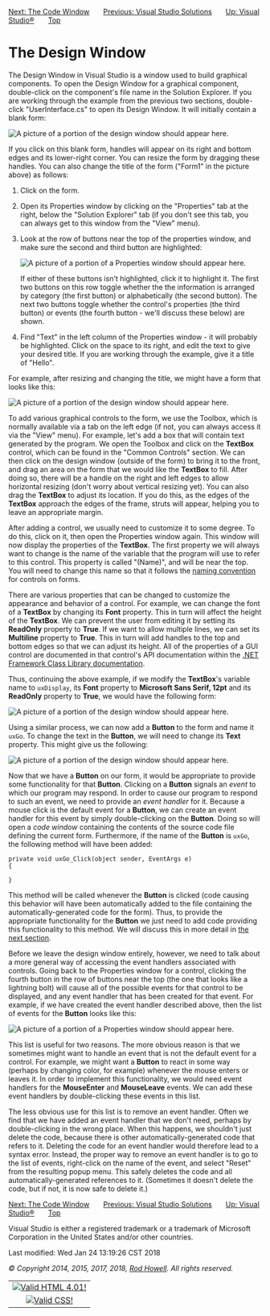 <div class="NAVBAR">

[Next: The Code Window](/~rhowell/DataStructures/redirect/code-window)
      [Previous: Visual Studio
Solutions](/~rhowell/DataStructures/redirect/new-project)       [Up:
Visual Studio®](/~rhowell/DataStructures/redirect/visual-studio)      
[Top](/~rhowell/DataStructures/)

</div>

# The Design Window

The Design Window in Visual Studio is a window used to build graphical
components. To open the Design Window for a graphical component,
double-click on the component's file name in the Solution Explorer. If
you are working through the example from the previous two sections,
double-click "UserInterface.cs" to open its Design Window. It will
initially contain a blank form:

![A picture of a portion of the design window should appear
here.](blank-form.jpg)

If you click on this blank form, handles will appear on its right and
bottom edges and its lower-right corner. You can resize the form by
dragging these handles. You can also change the title of the form
("Form1" in the picture above) as follows:

1.  Click on the form.

2.  Open its Properties window by clicking on the "Properties" tab at
    the right, below the "Solution Explorer" tab (if you don't see this
    tab, you can always get to this window from the "View" menu).

3.  Look at the row of buttons near the top of the properties window,
    and make sure the second and third button are highlighted:
    
    ![A picture of a portion of a Properties window should appear
    here.](properties.jpg)
    
    If either of these buttons isn't highlighted, click it to highlight
    it. The first two buttons on this row toggle whether the the
    information is arranged by category (the first button) or
    alphabetically (the second button). The next two buttons toggle
    whether the control's properties (the third button) or events (the
    fourth button - we'll discuss these below) are shown.

4.  Find "Text" in the left column of the Properties window - it will
    probably be highlighted. Click on the space to its right, and edit
    the text to give your desired title. If you are working through the
    example, give it a title of "Hello".

For example, after resizing and changing the title, we might have a form
that looks like this:

![A picture of a portion of the design window should appear
here.](hello-start.jpg)

To add various graphical controls to the form, we use the Toolbox, which
is normally available via a tab on the left edge (if not, you can always
access it via the "View" menu). For example, let's add a box that will
contain text generated by the program. We open the Toolbox and click on
the **TextBox** control, which can be found in the "Common Controls"
section. We can then click on the design window (outside of the form) to
bring it to the front, and drag an area on the form that we would like
the **TextBox** to fill. After doing so, there will be a handle on the
right and left edges to allow horizontal resizing (don't worry about
vertical resizing yet). You can also drag the **TextBox** to adjust its
location. If you do this, as the edges of the **TextBox** approach the
edges of the frame, struts will appear, helping you to leave an
appropriate margin.

After adding a control, we usually need to customize it to some degree.
To do this, click on it, then open the Properties window again. This
window will now display the properties of the **TextBox**. The first
property we will always want to change is the name of the variable that
the program will use to refer to this control. This property is called
"(Name)", and will be near the top. You will need to change this name so
that it follows the [naming
convention](/~rhowell/DataStructures/redirect/naming) for controls on
forms.

There are various properties that can be changed to customize the
appearance and behavior of a control. For example, we can change the
font of a **TextBox** by changing its **Font** property. This in turn
will affect the height of the **TextBox**. We can prevent the user from
editing it by setting its **ReadOnly** property to **True**. If we want
to allow multiple lines, we can set its **Multiline** property to
**True**. This in turn will add handles to the top and bottom edges so
that we can adjust its height. All of the properties of a GUI control
are documented in that control's API documentation within the [.NET
Framework Class Library
documentation](http://msdn.microsoft.com/en-us/library/ms229335.aspx).

Thus, continuing the above example, if we modify the **TextBox**'s
variable name to `uxDisplay`, its **Font** property to **Microsoft Sans
Serif, 12pt** and its **ReadOnly** property to **True**, we would have
the following form:

![A picture of a portion of the design window should appear
here.](hello-textbox.jpg)

Using a similar process, we can now add a **Button** to the form and
name it `uxGo`. To change the text in the **Button**, we will need to
change its **Text** property. This might give us the following:

![A picture of a portion of the design window should appear
here.](hello-button.jpg)

Now that we have a **Button** on our form, it would be appropriate to
provide some functionality for that **Button**. Clicking on a **Button**
signals an *event* to which our program may respond. In order to cause
our program to respond to such an event, we need to provide an *event
handler* for it. Because a mouse click is the default event for a
**Button**, we can create an event handler for this event by simply
double-clicking on the **Button**. Doing so will open a *code window*
containing the contents of the source code file defining the current
form. Furthermore, if the name of the **Button** is `uxGo`, the
following method will have been added:

    private void uxGo_Click(object sender, EventArgs e)
    {
    
    }

This method will be called whenever the **Button** is clicked (code
causing this behavior will have been automatically added to the file
containing the automatically-generated code for the form). Thus, to
provide the appropriate functionality for the **Button** we just need to
add code providing this functionality to this method. We will discuss
this in more detail in [the next
section](/~rhowell/DataStructures/redirect/code-window).

Before we leave the design window entirely, however, we need to talk
about a more general way of accessing the event handlers associated with
controls. Going back to the Properties window for a control, clicking
the fourth button in the row of buttons near the top (the one that looks
like a lightning bolt) will cause all of the possible events for that
control to be displayed, and any event handler that has been created for
that event. For example, if we have created the event handler described
above, then the list of events for the **Button** looks like this:

![A picture of a portion of a Properties window should appear
here.](event-list.jpg)

This list is useful for two reasons. The more obvious reason is that we
sometimes might want to handle an event that is not the default event
for a control. For example, we might want a **Button** to react in some
way (perhaps by changing color, for example) whenever the mouse enters
or leaves it. In order to implement this functionality, we would need
event handlers for the **MouseEnter** and **MouseLeave** events. We can
add these event handlers by double-clicking these events in this list.

The less obvious use for this list is to remove an event handler. Often
we find that we have added an event handler that we don't need, perhaps
by double-clicking in the wrong place. When this happens, we shouldn't
just delete the code, because there is other automatically-generated
code that refers to it. Deleting the code for an event handler would
therefore lead to a syntax error. Instead, the proper way to remove an
event handler is to go to the list of events, right-click on the name of
the event, and select "Reset" from the resulting popup menu. This safely
deletes the code and all automatically-generated references to it.
(Sometimes it doesn't delete the code, but if not, it is now safe to
delete it.)

<div class="NAVBAR">

[Next: The Code Window](/~rhowell/DataStructures/redirect/code-window)
      [Previous: Visual Studio
Solutions](/~rhowell/DataStructures/redirect/new-project)       [Up:
Visual Studio®](/~rhowell/DataStructures/redirect/visual-studio)      
[Top](/~rhowell/DataStructures/)

</div>

<span class="small">Visual Studio is either a registered trademark or a
trademark of Microsoft Corporation in the United States and/or other
countries.</span>

<span class="small">Last modified: Wed Jan 24 13:19:26 CST 2018</span>

<span class="small">*© Copyright 2014, 2015, 2017, 2018, [Rod
Howell](/~rhowell/). All rights reserved.*</span>

|                                                                                            |
| :----------------------------------------------------------------------------------------: |
| [![Valid HTML 4.01\!](/~rhowell/valid-html401.gif)](http://validator.w3.org/check/referer) |
|   [![Valid CSS\!](/~howell/vcss.gif)](http://jigsaw.w3.org/css-validator/check/referer)    |

